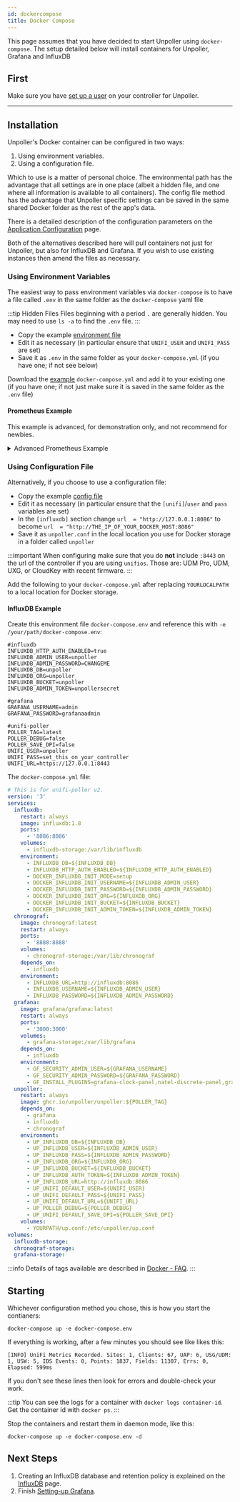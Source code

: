 ```yaml
---
id: dockercompose
title: Docker Compose
---
```


This page assumes that you have decided to start Unpoller using `docker-compose`.
The setup detailed below will install containers for Unpoller, Grafana and InfluxDB

## First

Make sure you have [set up a user](controllerlogin) on your controller for Unpoller. 

---

## Installation

Unpoller's Docker container can be configured in two ways:

1. Using environment variables.
1. Using a configuration file.

Which to use is a matter of personal choice. The environmental path has the advantage that
all settings are in one place (albeit a hidden file, and one where all information is available
to all containers). The config file method has the advantage that Unpoller specific
settings can be saved in the same shared Docker folder as the rest of the app's data.

There is a detailed description of the configuration parameters on the
[Application Configuration](../install/configuration) page.

Both of the alternatives described here will pull containers not just for Unpoller,
but also for InfluxDB and Grafana. If you wish to use existing instances then amend the files as necessary.

### Using Environment Variables

The easiest way to pass environment variables via `docker-compose` is to have a
file called `.env` in the same folder as the `docker-compose` yaml file

:::tip Hidden Files
Files beginning with a period `.` are generally hidden. You may need to use `ls -a` to find the `.env` file.
:::

- Copy the example [environment file](https://github.com/unpoller/unpoller/blob/master/init/docker/docker-compose.env.example)
- Edit it as necessary (in particular ensure that `UNIFI_USER` and `UNIFI_PASS` are set)
- Save it as `.env` in the same folder as your `docker-compose.yml` (if you have one; if not see below)

Download the [example](https://github.com/unpoller/unpoller/blob/master/init/docker/docker-compose.yml)
`docker-compose.yml` and add it to your existing one (if you have one; if not just make sure it is
saved in the same folder as the `.env` file)

#### Prometheus Example

This example is advanced, for demonstration only, and not recommend for newbies.

<details>
  <summary>Advanced Prometheus Example</summary>

---

The following example illustrates launching Grafana, Prometheus and Unpoller with docker compose.
This does not utilize a `.env` file nor a configuration file and instead puts all the env variables
directly into the docker-compose file.
This still requires a [Prometheus configuration](../dependencies/prometheus) to scrape Poller.

:::note
This is a [community provided](https://github.com/unpoller/unpoller/issues/309#issuecomment-796870916)
example.
:::

```yaml
version: '3'
services:
  prometheus:
    image: prom/prometheus:latest
    restart: unless-stopped
    ports:
      - '9090:9090'
    volumes:
      - /root/prometheus:/etc/prometheus
      - prometheus-data:/prometheus
  grafana:
    image: grafana/grafana:latest
    restart: unless-stopped
    ports:
      - '3000:3000'
    volumes:
      - grafana-storage:/var/lib/grafana
    depends_on:
      - prometheus
    environment:
      - GF_SECURITY_ADMIN_USER=admin
      - GF_SECURITY_ADMIN_PASSWORD=admin123
      - GF_INSTALL_PLUGINS=grafana-clock-panel,natel-discrete-panel,grafana-piechart-panel
  unpoller:
    image: ghcr.io/unpoller/unpoller:latest
    restart: unless-stopped
    ports:
      - '9130:9130'
    container_name: unpoller
    environment:
      UP_INFLUXDB_DISABLE="true"
      UP_POLLER_DEBUG="false"
      UP_UNIFI_DYNAMIC="false"
      UP_PROMETHEUS_HTTP_LISTEN=0.0.0.0:9130
      UP_PROMETHEUS_NAMESPACE=unifipoller
      UP_UNIFI_CONTROLLER_0_PASS=unifipoller123
      UP_UNIFI_CONTROLLER_0_SAVE_ALARMS="true"
      UP_UNIFI_CONTROLLER_0_SAVE_ANOMALIES="true"
      UP_UNIFI_CONTROLLER_0_SAVE_DPI="true"
      UP_UNIFI_CONTROLLER_0_SAVE_EVENTS="true"
      UP_UNIFI_CONTROLLER_0_SAVE_IDS="true"
      UP_UNIFI_CONTROLLER_0_SAVE_SITES="true"
      UP_UNIFI_CONTROLLER_0_URL=https://192.168.14.250:8443
      UP_UNIFI_CONTROLLER_0_USER=unifipoller

volumes:
  grafana-storage:
  prometheus-data:
```
</details>

### Using Configuration File

Alternatively, if you choose to use a configuration file:

- Copy the example [config file](https://github.com/unpoller/unpoller/blob/master/examples/up.conf.example)
- Edit it as necessary (in particular ensure that the `[unifi]`/`user` and `pass` variables are set)
- In the `[influxdb]` section change ``url  = "http://127.0.0.1:8086"`` to become
  `url  = "http://THE_IP_OF_YOUR_DOCKER_HOST:8086"`
- Save it as `unpoller.conf` in the local location you use for Docker storage in a
  folder called `unpoller`

:::important
When configuring make sure that you do **not** include `:8443` on the url of the controller
if you are using `unifios`. Those are: UDM Pro, UDM, UXG, or CloudKey with recent firmware.
:::

Add the following to your `docker-compose.yml` after replacing `YOURLOCALPATH`
to a local location for Docker storage.

#### InfluxDB Example

Create this environment file `docker-compose.env` and reference this with `-e /your/path/docker-compose.env`:

```text
#influxdb
INFLUXDB_HTTP_AUTH_ENABLED=true
INFLUXDB_ADMIN_USER=unpoller
INFLUXDB_ADMIN_PASSWORD=CHANGEME
INFLUXDB_DB=unpoller
INFLUXDB_ORG=unpoller
INFLUXDB_BUCKET=unpoller
INFLUXDB_ADMIN_TOKEN=unpollersecret

#grafana
GRAFANA_USERNAME=admin
GRAFANA_PASSWORD=grafanaadmin

#unifi-poller
POLLER_TAG=latest
POLLER_DEBUG=false
POLLER_SAVE_DPI=false
UNIFI_USER=unpoller
UNIFI_PASS=set_this_on_your_controller
UNIFI_URL=https://127.0.0.1:8443
```

The `docker-compose.yml` file: 

```yaml
# This is for unifi-poller v2.
version: '3'
services:
  influxdb:
    restart: always
    image: influxdb:1.8
    ports:
      - '8086:8086'
    volumes:
      - influxdb-storage:/var/lib/influxdb
    environment:
      - INFLUXDB_DB=${INFLUXDB_DB}
      - INFLUXDB_HTTP_AUTH_ENABLED=${INFLUXDB_HTTP_AUTH_ENABLED}
      - DOCKER_INFLUXDB_INIT_MODE=setup
      - DOCKER_INFLUXDB_INIT_USERNAME=${INFLUXDB_ADMIN_USER}
      - DOCKER_INFLUXDB_INIT_PASSWORD=${INFLUXDB_ADMIN_PASSWORD}
      - DOCKER_INFLUXDB_INIT_ORG=${INFLUXDB_ORG}
      - DOCKER_INFLUXDB_INIT_BUCKET=${INFLUXDB_BUCKET}
      - DOCKER_INFLUXDB_INIT_ADMIN_TOKEN=${INFLUXDB_ADMIN_TOKEN}
  chronograf:
    image: chronograf:latest
    restart: always
    ports:
      - '8888:8888'
    volumes:
      - chronograf-storage:/var/lib/chronograf
    depends_on:
      - influxdb
    environment:
      - INFLUXDB_URL=http://influxdb:8086
      - INFLUXDB_USERNAME=${INFLUXDB_ADMIN_USER}
      - INFLUXDB_PASSWORD=${INFLUXDB_ADMIN_PASSWORD}
  grafana:
    image: grafana/grafana:latest
    restart: always
    ports:
      - '3000:3000'
    volumes:
      - grafana-storage:/var/lib/grafana
    depends_on:
      - influxdb
    environment:
      - GF_SECURITY_ADMIN_USER=${GRAFANA_USERNAME}
      - GF_SECURITY_ADMIN_PASSWORD=${GRAFANA_PASSWORD}
      - GF_INSTALL_PLUGINS=grafana-clock-panel,natel-discrete-panel,grafana-piechart-panel
  unpoller:
    restart: always
    image: ghcr.io/unpoller/unpoller:${POLLER_TAG}
    depends_on:
      - grafana
      - influxdb
      - chronograf
    environment:
      - UP_INFLUXDB_DB=${INFLUXDB_DB}
      - UP_INFLUXDB_USER=${INFLUXDB_ADMIN_USER}
      - UP_INFLUXDB_PASS=${INFLUXDB_ADMIN_PASSWORD}
      - UP_INFLUXDB_ORG=${INFLUXDB_ORG}
      - UP_INFLUXDB_BUCKET=${INFLUXDB_BUCKET}
      - UP_INFLUXDB_AUTH_TOKEN=${INFLUXDB_ADMIN_TOKEN}
      - UP_INFLUXDB_URL=http://influxdb:8086
      - UP_UNIFI_DEFAULT_USER=${UNIFI_USER}
      - UP_UNIFI_DEFAULT_PASS=${UNIFI_PASS}
      - UP_UNIFI_DEFAULT_URL=${UNIFI_URL}
      - UP_POLLER_DEBUG=${POLLER_DEBUG}
      - UP_UNIFI_DEFAULT_SAVE_DPI=${POLLER_SAVE_DPI}
    volumes:
      - YOURPATH/up.conf:/etc/unpoller/up.conf
volumes:
  influxdb-storage:
  chronograf-storage:
  grafana-storage:
```

:::info
Details of tags available are described in [Docker - FAQ](../help/docker_faq).
:::

## Starting

Whichever configuration method you chose, this is how you start the contianers:

```shell
docker-compose up -e docker-compose.env
```

If everything is working, after a few minutes you should see like likes this:

```none
[INFO] UniFi Metrics Recorded. Sites: 1, Clients: 67, UAP: 6, USG/UDM: 1, USW: 5, IDS Events: 0, Points: 1837, Fields: 11307, Errs: 0, Elapsed: 599ms
```

If you don't see these lines then look for errors and double-check your work.

:::tip
You can see the logs for a container with `docker logs container-id`.
Get the container id with `docker ps`.
:::

Stop the containers and restart them in daemon mode, like this:

```shell
docker-compose up -e docker-compose.env -d
```

## Next Steps

1. Creating an InfluxDB database and retention policy is explained on the
  [InfluxDB](../dependencies/influxdb#post-setup) page.
1. Finish [Setting-up Grafana](../install/grafana).
